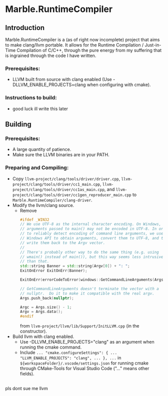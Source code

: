 # Marble.RuntimeCompiler

## Introduction
Marble.RuntimeCompiler is a (as of right now incomplete) project that aims to make clang/llvm portable. It allows for the Runtime Compilation / Just-in-Time Compilation of C/C++, through the pure energy from my suffering that is ingrained through the code I have written.

### Prerequisites:
 - LLVM built from source with clang enabled (Use -DLLVM_ENABLE_PROJECTS=clang when configuring with cmake).
### Instructions to build:
 - good luck ill write this later

## Building
 ### Prerequisites:
 - A large quantity of patience.
 - Make sure the LLVM binaries are in your PATH.
 ### Preparing and Compiling:
 - Copy ```llvm-project/clang/tools/driver/driver.cpp```, ```llvm-project/clang/tools/driver/cc1_main.cpp```, ```llvm-project/clang/tools/driver/cc1as_main.cpp```, and ```llvm-project/clang/tools/driver/cc1gen_reproducer_main.cpp``` to ```Marble.RuntimeCompiler/clang-driver```.
 - Modify the llvm/clang source.
   - Remove
     ```cpp
     #ifdef _WIN32
     // We use UTF-8 as the internal character encoding. On Windows,
     // arguments passed to main() may not be encoded in UTF-8. In order
     // to reliably detect encoding of command line arguments, we use an
     // Windows API to obtain arguments, convert them to UTF-8, and then
     // write them back to the Argv vector.
     //
     // There's probably other way to do the same thing (e.g. using
     // wmain() instead of main()), but this way seems less intrusive
     // than that.
     std::string Banner = std::string(Argv[0]) + ": ";
     ExitOnError ExitOnErr(Banner);

     ExitOnErr(errorCodeToError(windows::GetCommandLineArguments(Args, Alloc)));

     // GetCommandLineArguments doesn't terminate the vector with a
     // nullptr.  Do it to make it compatible with the real argv.
     Args.push_back(nullptr);

     Argc = Args.size() - 1;
     Argv = Args.data();
     #endif
     ```
     from ```llvm-project/llvm/lib/Support/InitLLVM.cpp``` (in the constructor).
 - Build llvm with clang enabled.
   - Use -DLLVM_ENABLE_PROJECTS="clang" as an argument when running the cmake command.
   - Include ```... "cmake.configureSettings": { ... "LLVM_ENABLE_PROJECTS": "clang", ... }, ...``` in ```${workspaceFolder}/.vscode/settings.json``` for running cmake through CMake-Tools for Visual Studio Code ("..." means other fields).

## 
pls dont sue me llvm
